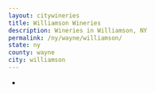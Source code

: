```yaml
---
layout: citywineries
title: Williamson Wineries
description: Wineries in Williamson, NY
permalink: /ny/wayne/williamson/
state: ny
county: wayne
city: williamson
---
```

-
